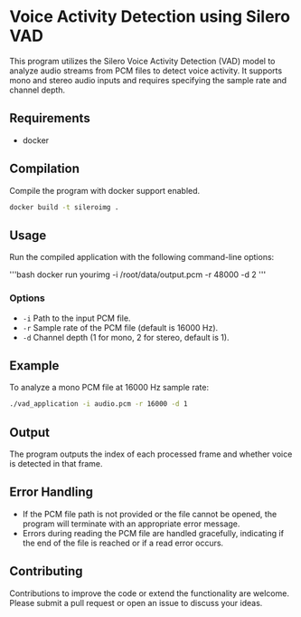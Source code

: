 
# Voice Activity Detection using Silero VAD

This program utilizes the Silero Voice Activity Detection (VAD) model to analyze audio streams from PCM files to detect voice activity. It supports mono and stereo audio inputs and requires specifying the sample rate and channel depth.

## Requirements

- docker

## Compilation

Compile the program with docker support enabled. 

```bash
docker build -t sileroimg .
```

## Usage

Run the compiled application with the following command-line options:

'''bash
docker run yourimg -i /root/data/output.pcm -r 48000 -d 2
'''

### Options

- `-i` Path to the input PCM file.
- `-r` Sample rate of the PCM file (default is 16000 Hz).
- `-d` Channel depth (1 for mono, 2 for stereo, default is 1).

## Example

To analyze a mono PCM file at 16000 Hz sample rate:

```bash
./vad_application -i audio.pcm -r 16000 -d 1
```

## Output

The program outputs the index of each processed frame and whether voice is detected in that frame.

## Error Handling

- If the PCM file path is not provided or the file cannot be opened, the program will terminate with an appropriate error message.
- Errors during reading the PCM file are handled gracefully, indicating if the end of the file is reached or if a read error occurs.

## Contributing

Contributions to improve the code or extend the functionality are welcome. Please submit a pull request or open an issue to discuss your ideas.
